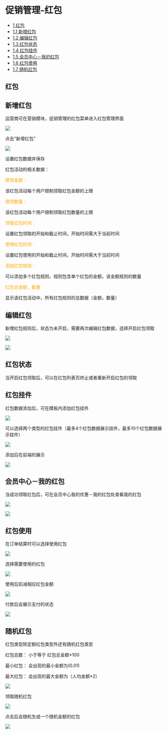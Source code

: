 # 促销管理-红包
* [1 红包](#1)
* [1.1 新增红包](#1.1)
* [1.2 编辑红包](#1.2)
* [1.3 红包状态](#1.3)
* [1.4 红包挂件](#1.4)
* [1.5 会员中心－我的红包](#1.5)
* [1.6 红包使用](#1.6)
* [1.7 随机红包](#1.7)


## <h2 id="1">红包</h2>

### <h2 id="1.1">新增红包</h2>
运营商可在营销模块，促销管理的红包菜单进入红包管理界面

![](images/hongbao01.png)
 
点击“新增红包”

![](images/hongbao02.png)

设置红包数据并保存

红包活动的相关数据：

<font color=" orange">限领金额：</font>

该红包活动每个用户限制领取红包金额的上限

<font color=" orange">限领数量：</font>

该红包活动每个用户限制领取红包数量的上限

<font color=" orange">领取红包时间：</font>

设置红包领取的开始和截止时间，开始时间需大于当前时间

<font color=" orange">使用红包时间：</font>

设置红包使用的开始和截止时间，开始时间需大于当前时间

<font color=" orange">添加红包规则：</font>

可以添加多个红包规则，规则包含单个红包的金额，该金额规则的数量

<font color=" orange">红包总金额，数量</font>

显示该红包活动中，所有红包规则的总数据（金额，数量）

### <h2 id="1.2">编辑红包</h2>

新增红包规则后，状态为未开启，需要再次编辑红包数据，选择开启红包领取

![](images/hongbao03.png)

![](images/hongbao04.png)

### <h2 id="1.3">红包状态</h2>
当开启红包领取后，可以在红包列表页终止或者重新开启红包的领取

### <h2 id="1.4">红包挂件</h2>

红包数据添加后，可在模板内添加红包挂件

![](images/hongbao05.png)

可以选择两个类型的红包挂件（最多4个红包数据展示挂件，最多10个红包数据展示挂件）

![](images/hongbao06.png)

添加后在前端的展示

![](images/hongbao07.png)

### <h2 id="1.5">会员中心－我的红包</h2>

当成功领取红包后，可在会员中心我的优惠－我的红包处查看我的红包

![](images/hongbao08.png)

![](images/hongbao09.png)

### <h2 id="1.6">红包使用</h2>

在订单结算时可以选择使用红包

![](images/hongbao10.png)

选择需要使用的红包

![](images/hongbao11.png)

使用后扣减相应红包金额

![](images/hongbao12.png)

付款后会展示支付的状态

![](images/hongbao13.png)

### <h2 id="1.7">随机红包</h2>

红包类型除定额红包类型外还有随机红包类型

红包总数： 小于等于 红包总金额*100

最小红包： 会出现的最小金额为(0.01)

最大红包： 会出现的最大金额为（人均金额*2）

![](images/hongbao_random01.png)

领取随机红包

![](images/hongbao_random02.png)

点击后会随机生成一个随机金额的红包

![](images/hongbao_random03.png)


